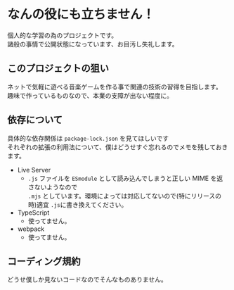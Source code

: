 # なんの役にも立ちません！

個人的な学習の為のプロジェクトです。  
諸般の事情で公開状態になっています、お目汚し失礼します。
  
## このプロジェクトの狙い
ネットで気軽に遊べる音楽ゲームを作る事で関連の技術の習得を目指します。   
趣味で作っているものなので、本業の支障が出ない程度に。  
  
## 依存について
具体的な依存関係は `package-lock.json` を見てほしいです  
それぞれの拡張の利用法について、僕はどうせすぐ忘れるのでメモを残しておきます。

- Live Server
    - `.js` ファイルを `ESmodule` として読み込んでしまうと正しい MIME を返さないようなので  
    `.mjs` としています。環境によっては対応してないので(特にリリースの時)適宜 `.js`に書き換えてください。
- TypeScript
    - 使ってません。
- webpack
    - 使ってません。

## コーディング規約
どうせ僕しか見ないコードなのでそんなものありません。